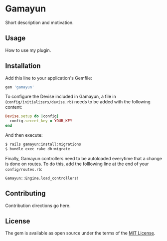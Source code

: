 # Gamayun
Short description and motivation.

## Usage
How to use my plugin.

## Installation
Add this line to your application's Gemfile:

```ruby
gem 'gamayun'
```

To configure the Devise included in Gamayun, a file in (`config/initializers/devise.rb`) needs to be added with the following content:

```ruby
Devise.setup do |config|
  config.secret_key = YOUR_KEY
end
```

And then execute:
```bash
$ rails gamayun:install:migrations
$ bundle exec rake db:migrate
```

Finally, Gamayun controllers need to be autoloaded everytime that a change is done on routes. To do this, add the folllowing line at the end of your `config/routes.rb`:

```
Gamayun::Engine.load_controllers!
```




## Contributing
Contribution directions go here.

## License
The gem is available as open source under the terms of the [MIT License](https://opensource.org/licenses/MIT).








